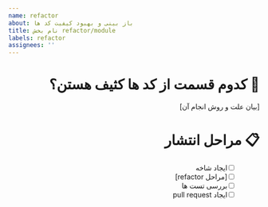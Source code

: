 ```yaml
---
name: refactor
about: باز بینی و بهبود کیفیت کد ها
title: نام بخش refactor/module
labels: refactor
assignees: ''
---
```


<div dir="rtl">

# 🧼 کدوم قسمت از کد ها کثیف هستن؟

[بیان علت و روش انجام آن]

# 📋 مراحل انتشار

- [ ] &emsp;&ensp; ایجاد شاخه
- [ ] &emsp;&ensp; [مراحل refactor]
- [ ] &emsp;&ensp; بررسی تست ها
- [ ] &emsp;&ensp; ایجاد pull request

</div>

